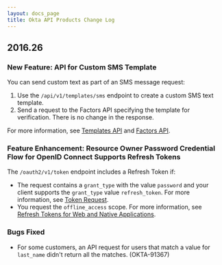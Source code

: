 ```yaml
---
layout: docs_page
title: Okta API Products Change Log
---
```


## 2016.26

### New Feature: API for Custom SMS Template

You can send custom text as part of an SMS message request:

1. Use the `/api/v1/templates/sms` endpoint to create a custom SMS text template. 
2. Send a request to the Factors API specifying the template for verification. There is no change in the response.

For more information, see [Templates API](/docs/api/resources/templates) and [Factors API](/docs/api/resources/factors).

### Feature Enhancement: Resource Owner Password Credential Flow for OpenID Connect Supports Refresh Tokens

The `/oauth2/v1/token` endpoint includes a Refresh Token if:

* The request contains a `grant_type` with the value `password` and your client supports the `grant_type` value `refresh_token`. For more information, see [Token Request](/docs/api/resources/oidc#request-parameters-1-1).
* You request the `offline_access` scope. For more information, see [Refresh Tokens for Web and Native Applications](/docs/api/resources/oauth2#refresh-tokens-for-web-and-native-applications).

### Bugs Fixed

* For some customers, an API request for users that match a value for `last_name` didn't return all the matches. (OKTA-91367)